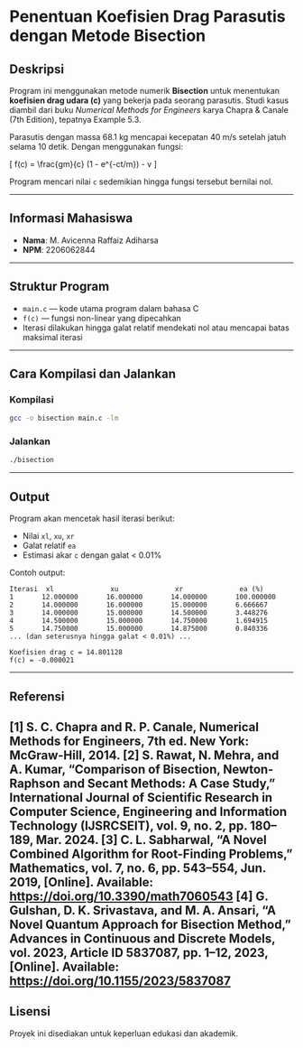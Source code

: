 # Penentuan Koefisien Drag Parasutis dengan Metode Bisection

## Deskripsi
Program ini menggunakan metode numerik **Bisection** untuk menentukan **koefisien drag udara (c)** yang bekerja pada seorang parasutis. Studi kasus diambil dari buku *Numerical Methods for Engineers* karya Chapra & Canale (7th Edition), tepatnya Example 5.3.

Parasutis dengan massa 68.1 kg mencapai kecepatan 40 m/s setelah jatuh selama 10 detik. Dengan menggunakan fungsi:

\[
f(c) = \frac{gm}{c} (1 - e^{-ct/m}) - v
\]

Program mencari nilai `c` sedemikian hingga fungsi tersebut bernilai nol.

---

## Informasi Mahasiswa
- **Nama**: M. Avicenna Raffaiz Adiharsa
- **NPM**: 2206062844

---

## Struktur Program
- `main.c` — kode utama program dalam bahasa C
- `f(c)` — fungsi non-linear yang dipecahkan
- Iterasi dilakukan hingga galat relatif mendekati nol atau mencapai batas maksimal iterasi

---

## Cara Kompilasi dan Jalankan
### Kompilasi
```bash
gcc -o bisection main.c -lm
```

### Jalankan
```bash
./bisection
```

---

## Output
Program akan mencetak hasil iterasi berikut:
- Nilai `xl`, `xu`, `xr`
- Galat relatif `ea`
- Estimasi akar `c` dengan galat < 0.01%

Contoh output:
```
Iterasi  xl              xu              xr              ea (%)
1       12.000000       16.000000       14.000000       100.000000
2       14.000000       16.000000       15.000000       6.666667
3       14.000000       15.000000       14.500000       3.448276
4       14.500000       15.000000       14.750000       1.694915
5       14.750000       15.000000       14.875000       0.840336
... (dan seterusnya hingga galat < 0.01%) ...

Koefisien drag c = 14.801128
f(c) = -0.000021
```


---

## Referensi
[1] S. C. Chapra and R. P. Canale, Numerical Methods for Engineers, 7th ed. New York: McGraw-Hill, 2014.
[2] S. Rawat, N. Mehra, and A. Kumar, “Comparison of Bisection, Newton-Raphson and Secant Methods: A Case Study,” International Journal of Scientific Research in Computer Science, Engineering and Information Technology (IJSRCSEIT), vol. 9, no. 2, pp. 180–189, Mar. 2024.
[3] C. L. Sabharwal, “A Novel Combined Algorithm for Root-Finding Problems,” Mathematics, vol. 7, no. 6, pp. 543–554, Jun. 2019, [Online]. Available: https://doi.org/10.3390/math7060543
[4] G. Gulshan, D. K. Srivastava, and M. A. Ansari, “A Novel Quantum Approach for Bisection Method,” Advances in Continuous and Discrete Models, vol. 2023, Article ID 5837087, pp. 1–12, 2023, [Online]. Available: https://doi.org/10.1155/2023/5837087
---

## Lisensi
Proyek ini disediakan untuk keperluan edukasi dan akademik.
